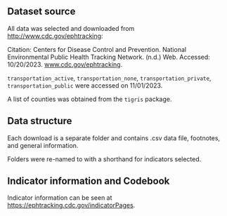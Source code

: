 ## Dataset source

All data was selected and downloaded from http://www.cdc.gov/ephtracking:

Citation: 
Centers for Disease Control and Prevention. National Environmental Public Health Tracking Network. (n.d.) Web. Accessed: 10/20/2023. www.cdc.gov/ephtracking.

`transportation_active`, `transportation_none`, `transportation_private`, `transportation_public` were accessed on 11/01/2023.

A list of counties was obtained from the `tigris` package.

## Data structure

Each download is a separate folder and contains .csv data file, footnotes, and general information.

Folders were re-named to with a shorthand for indicators selected. 

## Indicator information and Codebook

Indicator information can be seen at https://ephtracking.cdc.gov/indicatorPages.